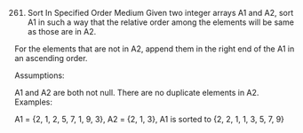 261. Sort In Specified Order
Medium
Given two integer arrays A1 and A2, sort A1 in such a way that the relative order among the elements will be same as those are in A2.

For the elements that are not in A2, append them in the right end of the A1 in an ascending order.

Assumptions:

A1 and A2 are both not null.
There are no duplicate elements in A2.
Examples:

A1 = {2, 1, 2, 5, 7, 1, 9, 3}, A2 = {2, 1, 3}, A1 is sorted to {2, 2, 1, 1, 3, 5, 7, 9}
